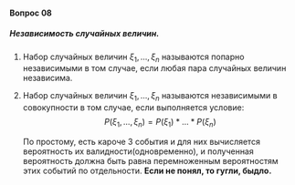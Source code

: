 #### Вопрос 08

##### Независимость случайных величин.

1. Набор случайных величин $ξ_1,...,ξ_n$ называются попарно независимыми в том случае, если любая пара случайных величин независима.

2. Набор случайных величин $ξ_1,...,ξ_n$ называются независимыми в совокупности в том случае, если выполняется условие:
   $$
   P(ξ_1,...,ξ_n)=P(ξ_1)*...*P(ξ_n)
   $$

	По простому, есть кароче 3 события и для них вычисляется вероятность их валидности(одновременно), и полученная вероятность должна быть 		равна перемноженным вероятностям этих событий по отдельности. **Если не понял, то гугли, быдло.** 